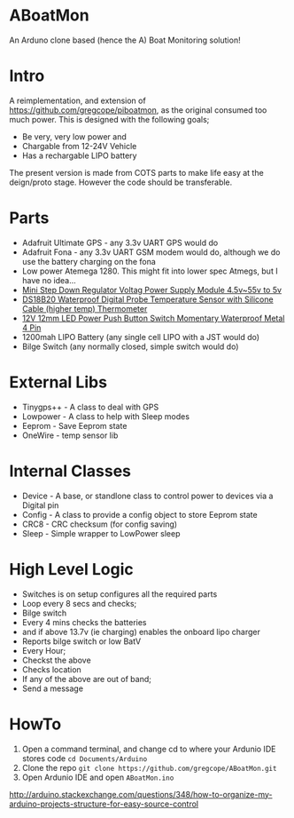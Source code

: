 ABoatMon
========

An Arduno clone based (hence the A) Boat Monitoring solution!

Intro
=====

A reimplementation, and extension of https://github.com/gregcope/piboatmon, as the original consumed too much power.  This is designed with the following goals;
* Be very, very low power and
* Chargable from 12-24V Vehicle
* Has a rechargable LIPO battery

The present version is made from COTS parts to make life easy at the deign/proto stage.  However the code should be transferable.

Parts
=====
* Adafruit Ultimate GPS - any 3.3v UART GPS would do
* Adafruit Fona - any 3.3v UART GSM modem would do, although we do use the battery charging on the fona
* Low power Atemega 1280.  This might fit into lower spec Atmegs, but I have no idea... 
* [Mini Step Down Regulator Voltag Power Supply Module 4.5v~55v to 5v](https://www.ebay.co.uk/sch/i.html?_osacat=0&_odkw=Mini+Step+Down+Regulator+Voltag+Power+Supply+Module+4.5v~55v+to+5v&_from=R40&_trksid=p2334524.m570.l1313.TR0.TRC0.H0.XMini+Step+Down+Regulator+Voltag+Power+Supply+Module+4.5v~55v+to+5v+600ma.TRS0&_nkw=Mini+Step+Down+Regulator+Voltag+Power+Supply+Module+4.5v~55v+to+5v+600ma&_sacat=0)
* [DS18B20 Waterproof Digital Probe Temperature Sensor with Silicone Cable (higher temp) Thermometer](https://www.ebay.co.uk/sch/i.html?_from=R40&_trksid=p2380057.m570.l1313.TR0.TRC0.H0.Xvermont+l+tent.TRS0&_nkw=DS18B20+Waterproof+Digital+Probe+Temperature+Sensor+Silicone+Cable+Thermometer&_sacat=0)
* [12V 12mm LED Power Push Button Switch Momentary Waterproof Metal 4 Pin](https://www.ebay.co.uk/sch/i.html?_osacat=0&_odkw=waterproof+LED+switch+12mm&_from=R40&_trksid=p2334524.m570.l1313.TR0.TRC0.H0.Xwaterproof+LED+switch+12mm+momentary.TRS0&_nkw=waterproof+LED+switch+12mm+momentary&_sacat=0)
* 1200mah LIPO Battery (any single cell LIPO with a JST would do)
* Bilge Switch (any normally closed, simple switch would do)

External Libs
=======

* Tinygps++ - A class to deal with GPS
* Lowpower - A class to help with Sleep modes
* Eeprom - Save Eeprom state
* OneWire - temp sensor lib

Internal Classes
========
* Device - A base, or standlone class to control power to devices via a Digital pin
* Config - A class to provide a config object to store Eeprom state
* CRC8 - CRC checksum (for config saving)
* Sleep - Simple wrapper to LowPower sleep

High Level Logic
================

* Switches is on setup configures all the required parts
* Loop every 8 secs and checks;
* Bilge switch
* Every 4 mins checks the batteries
* and if above 13.7v (ie charging) enables the onboard lipo charger
* Reports bilge switch or low BatV
* Every Hour;
* Checkst the above
* Checks location
* If any of the above are out of band;
* Send a message

HowTo
=====

1. Open a command terminal, and change cd to where your Ardunio IDE stores code
```cd Documents/Arduino```
2. Clone the repo
```git clone https://github.com/gregcope/ABoatMon.git```
3. Open Ardunio IDE and open ```ABoatMon.ino```

http://arduino.stackexchange.com/questions/348/how-to-organize-my-arduino-projects-structure-for-easy-source-control
